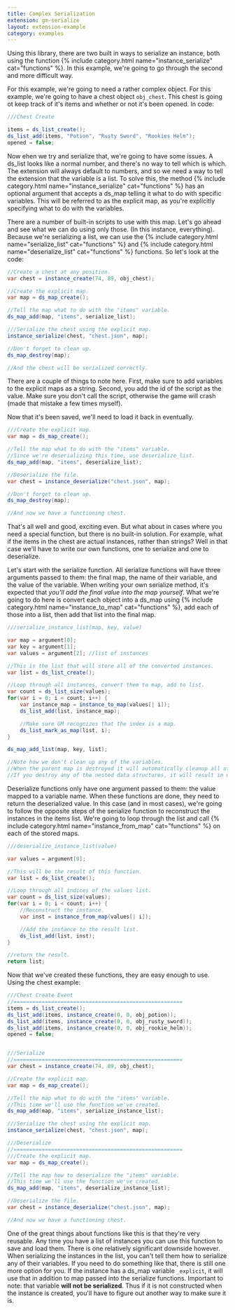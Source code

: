 ```yaml
---
title: Complex Serialization
extension: gm-serialize
layout: extension-example
category: examples
---
```


Using this library, there are two built in ways to serialize an instance, both using the function {% include category.html name="instance_serialize" cat="functions" %}. In this example, we're going to go through the second and more difficult way.

For this example, we're going to need a rather complex object. For this example, we're going to have a chest object `obj_chest`. This chest is going ot keep track of it's items and whether or not it's been opened. In code:

```cs
///Chest Create

items = ds_list_create();
ds_list_add(items, "Potion", "Rusty Sword", "Rookies Helm");
opened = false;

```

Now ehen we try and serialize that, we're going to have some issues. A ds_list looks like a normal number, and there's no way to tell which is which. The extension will always default to numbers, and so we need a way to tell the extension that the variable is a list. To solve this, the method {% include category.html name="instance_serialize" cat="functions" %} has an optional argument that accepts a ds_map telling it what to do with specific variables. This will be referred to as the explicit map, as you're explicitly specifying what to do with the variables.

There are a number of built-in scripts to use with this map. Let's go ahead and see what we can do using only those. (In this instance, everything). Because we're serializing a list, we can use the {% include category.html name="serialize_list" cat="functions" %} and {% include category.html name="deserialize_list" cat="functions" %} functions. So let's look at the code:

```cs
//Create a chest at any position.
var chest = instance_create(74, 89, obj_chest);

//Create the explicit map.
var map = ds_map_create();

//Tell the map what to do with the "items" variable.
ds_map_add(map, "items", serialize_list);

///Serialize the chest using the explicit map.
instance_serialize(chest, "chest.json", map);

//Don't forget to clean up.
ds_map_destroy(map);

//And the chest will be serialized correctly.
```

There are a couple of things to note here. First, make sure to add variables to the explicit maps as a string. Second, you add the id of the script as the value. Make sure you don't call the script, otherwise the game will crash (made that mistake a few times myself).

Now that it's been saved, we'll need to load it back in eventually.

```cs
///Create the explicit map.
var map = ds_map_create();

//Tell the map what to do with the "items" variable.
//Since we're deserializing this time, use deserialize_list.
ds_map_add(map, "items", deserialize_list);

//Deserialize the file.
var chest = instance_deserialize("chest.json", map);

//Don't forget to clean up.
ds_map_destroy(map);

//And now we have a functioning chest.
```

That's all well and good, exciting even. But what about in cases where you need a special function, but there is no built-in solution. For example, what if the items in the chest are actual instances, rather than strings? Well in that case we'll have to write our own functions, one to serialize and one to deserialize.

Let's start with the serialize function. All serialize functions will have three arguments passed to them: the final map, the name of their variable, and the value of the variable. When writing your own serialize method, it's expected that _you'll add the final value into the map yourself_. What we're going to do here is convert each object into a ds_map using {% include category.html name="instance_to_map" cat="functions" %}, add each of those into a list, then add that list into the final map.

```cs
///serialize_instance_list(map, key, value)

var map = argument[0];
var key = argument[1];
var values = argument[2]; //list of instances

//This is the list that will store all of the converted instances.
var list = ds_list_create();

//Loop through all instances, convert them to map, add to list.
var count = ds_list_size(values);
for(var i = 0; i < count; i++) {
    var instance_map = instance_to_map(values[| i]);
    ds_list_add(list, instance_map);

    //Make sure GM recognizes that the index is a map.
    ds_list_mark_as_map(list, i);
}

ds_map_add_list(map, key, list);

//Note how we don't clean up any of the variables. 
//When the parent map is destroyed it will automatically cleanup all of the nested lists and maps. 
//If you destroy any of the nested data structures, it will result in undefined behaviour.
```

Deserialize functions only have one argument passed to them: the value mapped to a variable name. When these functions are done, they need to return the deserialized value. In this case (and in most cases), we're going to follow the opposite steps of the serialize function to reconstruct the instances in the items list. We're going to loop through the list and call {% include category.html name="instance_from_map" cat="functions" %} on each of the stored maps.

```cs
///deserialize_instance_list(value)

var values = argument[0];

//This will be the result of this function.
var list = ds_list_create();

//Loop through all indices of the values list.
var count = ds_list_size(values);
for(var i = 0; i < count; i++) {
    //Reconstruct the instance.
    var inst = instance_from_map(values[| i]);

    //Add the instance to the result list.
    ds_list_add(list, inst);
}

//return the result.
return list;
```

Now that we've created these functions, they are easy enough to use. Using the chest example:

```cs
///Chest Create Event
//======================================================
items = ds_list_create();
ds_list_add(items, instance_create(0, 0, obj_potion));
ds_list_add(items, instance_create(0, 0, obj_rusty_sword));
ds_list_add(items, instance_create(0, 0, obj_rookie_helm));
opened = false;


///Serialize
//======================================================
var chest = instance_create(74, 89, obj_chest);

//Create the explicit map.
var map = ds_map_create();

//Tell the map what to do with the "items" variable.
//This time we'll use the function we've created.
ds_map_add(map, "items", serialize_instance_list);

///Serialize the chest using the explicit map.
instance_serialize(chest, "chest.json", map);

///Deserialize
//======================================================
///Create the explicit map.
var map = ds_map_create();

//Tell the map how to deserialize the "items" variable.
//This time we'll use the function we've created.
ds_map_add(map, "items", deserialize_instance_list);

//Deserialize the file.
var chest = instance_deserialize("chest.json", map);

//And now we have a functioning chest.
```

One of the great things about functions like this is that they're very reusable. Any time you have a list of instances you can use this function to save and load them. There is one relatively significant downside however. When serializing the instances in the list, you can't tell them how to serialize any of their variables. If you need to do something like that, there is still one more option for you. If the instance has a ds_map variable `_explicit`, it will use that in addition to map passed into the serialize functions. Important to note: that variable **will not be serialized**. Thus if it is not constructed when the instance is created, you'll have to figure out another way to make sure it is.